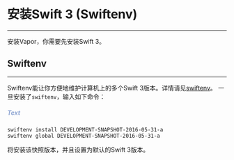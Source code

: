 # 安装Swift 3 (Swiftenv)
---
安装Vapor，你需要先安装Swift 3。


## Swiftenv
---
Swiftenv能让你方便地维护计算机上的多个Swift 3版本。详情请见[swiftenv](https://github.com/kylef/swiftenv)。
一旦安装了```swiftenv```，输入如下命令：

##### <font color="#91A7D3"> Text </font>
```
swiftenv install DEVELOPMENT-SNAPSHOT-2016-05-31-a
swiftenv global DEVELOPMENT-SNAPSHOT-2016-05-31-a
```

将安装该快照版本，并且设置为默认的Swift 3版本。